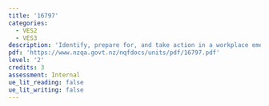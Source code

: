 ```yaml
---
title: '16797'
categories:
  - VES2
  - VES3
description: 'Identify, prepare for, and take action in a workplace emergency '
pdf: 'https://www.nzqa.govt.nz/nqfdocs/units/pdf/16797.pdf'
level: '2'
credits: 3
assessment: Internal
ue_lit_reading: false
ue_lit_writing: false
---
```


